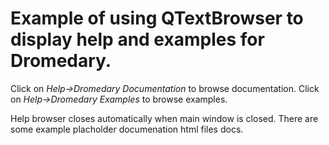# Example of using QTextBrowser to display help and examples for Dromedary.

Click on *Help->Dromedary Documentation* to browse documentation.
Click on *Help->Dromedary Examples* to browse examples.

Help browser closes automatically when main window is closed. There are some example placholder documenation html files docs.
